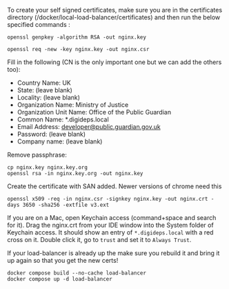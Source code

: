 To create your self signed certificates, make sure you are in the certificates directory
(/docker/local-load-balancer/certificates) and then run the below specified commands :

```
openssl genpkey -algorithm RSA -out nginx.key
```

```
openssl req -new -key nginx.key -out nginx.csr
```

Fill in the following (CN is the only important one but we can add the others too):

- Country Name: UK
- State: (leave blank)
- Locality: (leave blank)
- Organization Name: Ministry of Justice
- Organization Unit Name: Office of the Public Guardian
- Common Name: *.digideps.local
- Email Address: developer@public.guardian.gov.uk
- Password: (leave blank)
- Company name: (leave blank)

Remove passphrase:

```
cp nginx.key nginx.key.org
openssl rsa -in nginx.key.org -out nginx.key
```

Create the certificate with SAN added. Newer versions of chrome need this

```
openssl x509 -req -in nginx.csr -signkey nginx.key -out nginx.crt -days 3650 -sha256 -extfile v3.ext
```

If you are on a Mac, open Keychain access (command+space and search for it).
Drag the nginx.crt from your IDE window into the System folder of Keychain access. It should show an entry of
`*.digideps.local` with a red cross on it. Double click it, go to `trust` and set it to `Always Trust`.

If your load-balancer is already up the make sure you rebuild it and bring it up again so that you get the new certs!

```
docker compose build --no-cache load-balancer
docker compose up -d load-balancer
```
